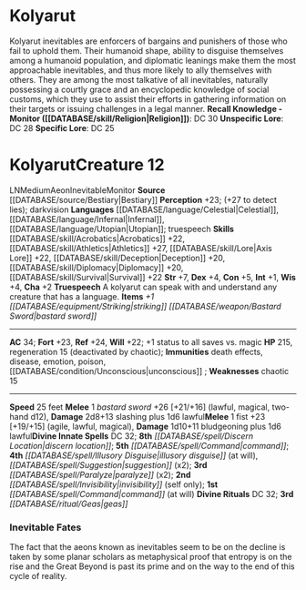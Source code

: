 ﻿---
ac: '34'
alignment: LN
all_resistance: null
burrow_speed: null
charisma: '+2'
climb_speed: null
constitution: '+5'
creature_ability:
- Truespeech
creature_family: '[[DATABASE/monsterfamily/Aeon|Aeon]]'
description: 'Kolyarut inevitables are enforcers of bargains and punishers of those
  who fail to uphold them. Their humanoid shape, ability to disguise themselves among
  a humanoid population, and diplomatic leanings make them the most approachable inevitables,
  and thus more likely to ally themselves with others. They are among the most talkative
  of all inevitables, naturally possessing a courtly grace and an encyclopedic knowledge
  of social customs, which they use to assist their efforts in gathering information
  on their targets or issuing challenges in a legal manner.<br/><br/><b><u>Recall
  Knowledge - Monitor</u> ( [[DATABASE/skill/Religion|Religion]] )</b>: DC 30<br/><b><u>Unspecific
  Lore</u></b>: DC 28<br/><b><u>Specific Lore</u></b>: DC 25'
dexterity: '+4'
element: null
fly_speed: null
fortitude: '+23'
hardness: null
hp: '215'
id: '10'
immunity:
- '[[DATABASE/trait/Death|death]] effects'
- '[[DATABASE/trait/Disease|disease]]'
- '[[DATABASE/trait/Emotion|emotion]]'
- '[[DATABASE/trait/Poison|poison]]'
- '[[DATABASE/condition/Unconscious|unconscious]]'
intelligence: '+1'
land_speed: '25'
language:
- '[[DATABASE/language/Celestial|Celestial]]'
- '[[DATABASE/language/Infernal|Infernal]]'
- '[[DATABASE/language/Utopian|Utopian]] ; truespeech'
level: '12'
max_speed: '25'
name: Kolyarut
perception: '+23'
rarity: Common
reflex: '+24'
resistance: null
rus_type_level: null
school: null
sense:
- (+27 to detect lies); darkvision
size: Medium
skill:
- '[[DATABASE/skill/Acrobatics|Acrobatics]] +22'
- '[[DATABASE/skill/Athletics|Athletics]] +27'
- '[[DATABASE/skill/Lore|Axis Lore]] +22'
- '[[DATABASE/skill/Diplomacy|Diplomacy]] +20'
- '[[DATABASE/skill/Deception|Deception]] +20'
- '[[DATABASE/skill/Survival|Survival]] +22'
source: '[[DATABASE/source/Bestiary|Bestiary]]'
speed:
- 25 feet
spell:
- '[[DATABASE/spell/Command|Command]]'
- '[[DATABASE/spell/Discern Location|DiscernLocation]]'
- '[[DATABASE/spell/Illusory Disguise|Illusory Disguise]]'
- '[[DATABASE/spell/Invisibility|Invisibility]]'
- '[[DATABASE/spell/Paralyze|Paralyze]]'
- '[[DATABASE/spell/Suggestion|Suggestion]]'
strength: '+7'
strength_req: '7'
strongest_save:
- Reflex
swim_speed: null
trait:
- '[[DATABASE/trait/Aeon|Aeon]]'
- '[[DATABASE/trait/Inevitable|Inevitable]]'
- '[[DATABASE/trait/Monitor|Monitor]]'
type: Creature
vision: Darkvision
weakest_save:
- Will
weakness:
- chaotic 15
will: '+22'
wisdom: '+4'

---
# Kolyarut

Kolyarut inevitables are enforcers of bargains and punishers of those who fail to uphold them. Their humanoid shape, ability to disguise themselves among a humanoid population, and diplomatic leanings make them the most approachable inevitables, and thus more likely to ally themselves with others. They are among the most talkative of all inevitables, naturally possessing a courtly grace and an encyclopedic knowledge of social customs, which they use to assist their efforts in gathering information on their targets or issuing challenges in a legal manner.
**Recall Knowledge - Monitor ([[DATABASE/skill/Religion|Religion]])**: DC 30
**Unspecific Lore**: DC 28
**Specific Lore**: DC 25

# Kolyarut<span class="item-type">Creature 12</span>

<span class="trait-alignment item-trait">LN</span><span class="trait-size item-trait">Medium</span><span class="item-trait">Aeon</span><span class="item-trait">Inevitable</span><span class="item-trait">Monitor</span>
**Source** [[DATABASE/source/Bestiary|Bestiary]]
**Perception** +23; (+27 to detect lies); darkvision
**Languages** [[DATABASE/language/Celestial|Celestial]], [[DATABASE/language/Infernal|Infernal]], [[DATABASE/language/Utopian|Utopian]]; truespeech
**Skills** [[DATABASE/skill/Acrobatics|Acrobatics]] +22, [[DATABASE/skill/Athletics|Athletics]] +27, [[DATABASE/skill/Lore|Axis Lore]] +22, [[DATABASE/skill/Deception|Deception]] +20, [[DATABASE/skill/Diplomacy|Diplomacy]] +20, [[DATABASE/skill/Survival|Survival]] +22
**Str** +7, **Dex** +4, **Con** +5, **Int** +1, **Wis** +4, **Cha** +2
**Truespeech** A kolyarut can speak with and understand any creature that has a language.
**Items** _+1 [[DATABASE/equipment/Striking|striking]] [[DATABASE/weapon/Bastard Sword|bastard sword]]_

---
**AC** 34; **Fort** +23, **Ref** +24, **Will** +22; +1 status to all saves vs. magic
**HP** 215, regeneration 15 (deactivated by chaotic); **Immunities** death effects, disease, emotion, poison, [[DATABASE/condition/Unconscious|unconscious]]
; **Weaknesses** chaotic 15

---
**Speed** 25 feet
<span class="in-box-ability">**Melee** <span class="action-icon">1</span> _bastard sword_ +26 [+21/+16] (lawful, magical, two-hand d12), **Damage** 2d8+13 slashing plus 1d6 lawful</span><span class="in-box-ability">**Melee** <span class="action-icon">1</span> fist +23 [+19/+15] (agile, lawful, magical), **Damage** 1d10+11 bludgeoning plus 1d6 lawful</span>**Divine Innate Spells** DC 32; **8th** _[[DATABASE/spell/Discern Location|discern location]]_; **5th** _[[DATABASE/spell/Command|command]]_; **4th** _[[DATABASE/spell/Illusory Disguise|illusory disguise]]_ (at will), _[[DATABASE/spell/Suggestion|suggestion]]_ (x2); **3rd** _[[DATABASE/spell/Paralyze|paralyze]]_ (x2); **2nd** _[[DATABASE/spell/Invisibility|invisibility]]_ (self only); **1st** _[[DATABASE/spell/Command|command]]_ (at will)
**Divine Rituals** DC 32; **3rd** _[[DATABASE/ritual/Geas|geas]]_

###  Inevitable Fates

The fact that the aeons known as inevitables seem to be on the decline is taken by some planar scholars as metaphysical proof that entropy is on the rise and the Great Beyond is past its prime and on the way to the end of this cycle of reality.